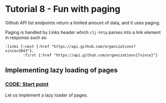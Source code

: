# Tutorial 8 - Fun with paging

Github API list endpoints return a limited amount of data, and it uses paging.

Paging is handled by Links header which `clj-http` parses into a link element in response such as:

```
:links {:next {:href "https://api.github.com/organizations?since=3043"}, 
        :first {:href "https://api.github.com/organizations{?since}"}
```  

## Implementing lazy loading of pages

### **[CODE: Start point](../t6/t6-fns.clj)**

Let us implement a lazy loader of pages.

